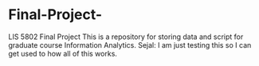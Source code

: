 # Final-Project-
LIS 5802 Final Project 
This is a repository for storing data and script for graduate course Information Analytics. 
Sejal: I am just testing this so I can get used to how all of this works.
